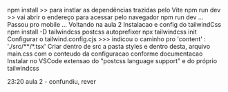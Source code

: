 npm install >> para instlar as dependências trazidas pelo Vite
npm run dev >> vai abrir o endereço para acessar pelo navegador
npm run dev
...
Passou pro mobile
...
Voltando na aula 2
Instalacao e config do tailwindCss
npm install -D tailwindcss postcss autoprefixer
npx tailwindcss init
Configurar o tailwind.config.cjs >>> indicou o caminho pro 'content' : './src/**/*.tsx'
Criar dentro de src a pasta styles e dentro desta, arquivo main.css com o conteudo da configuracao conforme documentacao
Instalar no VSCode extensao do "postcss language support" e do próprio tailwindcss

23:20 aula 2 - confundiu, rever